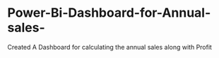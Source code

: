 # Power-Bi-Dashboard-for-Annual-sales-
Created A Dashboard for calculating the annual sales along with Profit
